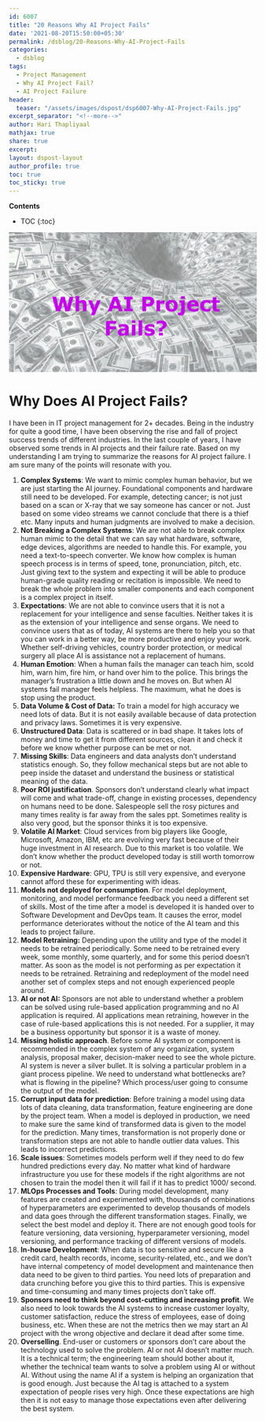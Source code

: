 ```yaml
---
id: 6007    
title: "20 Reasons Why AI Project Fails"
date: '2021-08-20T15:50:00+05:30'
permalink: /dsblog/20-Reasons-Why-AI-Project-Fails
categories:
  - dsblog
tags:
  - Project Management
  - Why AI Project Fail?
  - AI Project Failure
header:
  teaser: "/assets/images/dspost/dsp6007-Why-AI-Project-Fails.jpg"
excerpt_separator: "<!--more-->"
author: Hari Thapliyaal   
mathjax: true
share: true
excerpt:   
layout: dspost-layout   
author_profile: true   
toc: true   
toc_sticky: true
---
```


**Contents**
* TOC
{:toc}

![Why AI Project Fails](/assets/images/dspost/dsp6007-Why-AI-Project-Fails.jpg)   

# Why Does AI Project Fails?   

I have been in IT project management for 2+ decades. Being in the industry for quite a good time, I have been observing the rise and fall of project success trends of different industries. In the last couple of years, I have observed some trends in AI projects and their failure rate. Based on my understanding I am trying to summarize the reasons for AI project failure. I am sure many of the points will resonate with you. 

1.  **Complex Systems**: We want to mimic complex human behavior, but we are just starting the AI journey. Foundational components and hardware still need to be developed. For example, detecting cancer; is not just based on a scan or X-ray that we say someone has cancer or not. Just based on some video streams we cannot conclude that there is a thief etc. Many inputs and human judgments are involved to make a decision.
2.  **Not Breaking a Complex Systems**: We are not able to break complex human mimic to the detail that we can say what hardware, software, edge devices, algorithms are needed to handle this. For example, you need a text-to-speech converter. We know how complex is human speech process is in terms of speed, tone, pronunciation, pitch, etc. Just giving text to the system and expecting it will be able to produce human-grade quality reading or recitation is impossible. We need to break the whole problem into smaller components and each component is a complex project in itself.
3.  **Expectations**: We are not able to convince users that it is not a replacement for your intelligence and sense faculties. Neither takes it is as the extension of your intelligence and sense organs. We need to convince users that as of today, AI systems are there to help you so that you can work in a better way, be more productive and enjoy your work. Whether self-driving vehicles, country border protection, or medical surgery all place AI is assistance not a replacement of humans.
4.  **Human Emotion**: When a human fails the manager can teach him, scold him, warn him, fire him, or hand over him to the police. This brings the manager’s frustration a little down and he moves on. But when AI systems fail manager feels helpless. The maximum, what he does is stop using the product.
5.  **Data Volume & Cost of Data:** To train a model for high accuracy we need lots of data. But it is not easily available because of data protection and privacy laws. Sometimes it is very expensive.
6.  **Unstructured Data**: Data is scattered or in bad shape. It takes lots of money and time to get it from different sources, clean it and check it before we know whether purpose can be met or not.
7.  **Missing Skills**: Data engineers and data analysts don’t understand statistics enough. So, they follow mechanical steps but are not able to peep inside the dataset and understand the business or statistical meaning of the data.
8.  **Poor ROI justification**. Sponsors don’t understand clearly what impact will come and what trade-off, change in existing processes, dependency on humans need to be done. Salespeople sell the rosy pictures and many times reality is far away from the sales ppt. Sometimes reality is also very good, but the sponsor thinks it is too expensive.
9.  **Volatile AI Market**: Cloud services from big players like Google, Microsoft, Amazon, IBM, etc are evolving very fast because of their huge investment in AI research. Due to this market is too volatile. We don’t know whether the product developed today is still worth tomorrow or not.
10.  **Expensive Hardware**: GPU, TPU is still very expensive, and everyone cannot afford these for experimenting with ideas.
11.  **Models not deployed for consumption**. For model deployment, monitoring, and model performance feedback you need a different set of skills. Most of the time after a model is developed it is handed over to Software Development and DevOps team. It causes the error, model performance deteriorates without the notice of the AI team and this leads to project failure.
12.  **Model Retraining:** Depending upon the utility and type of the model it needs to be retrained periodically. Some need to be retrained every week, some monthly, some quarterly, and for some this period doesn’t matter. As soon as the model is not performing as per expectation it needs to be retrained. Retraining and redeployment of the model need another set of complex steps and not enough experienced people around.
13.  **AI or not AI:** Sponsors are not able to understand whether a problem can be solved using rule-based application programming and no AI application is required. AI applications mean retraining, however in the case of rule-based applications this is not needed. For a supplier, it may be a business opportunity but sponsor it is a waste of money.
14.  **Missing holistic approach**. Before some AI system or component is recommended in the complex system of any organization, system analysis, proposal maker, decision-maker need to see the whole picture. AI system is never a silver bullet. It is solving a particular problem in a giant process pipeline. We need to understand what bottlenecks are? what is flowing in the pipeline? Which process/user going to consume the output of the model.
15.  **Corrupt input data for prediction**: Before training a model using data lots of data cleaning, data transformation, feature engineering are done by the project team. When a model is deployed in production, we need to make sure the same kind of transformed data is given to the model for the prediction. Many times, transformation is not properly done or transformation steps are not able to handle outlier data values. This leads to incorrect predictions.
16.  **Scale issues**: Sometimes models perform well if they need to do few hundred predictions every day. No matter what kind of hardware infrastructure you use for these models if the right algorithms are not chosen to train the model then it will fail if it has to predict 1000/ second.
17.  **MLOps Processes and Tools**: During model development, many features are created and experimented with, thousands of combinations of hyperparameters are experimented to develop thousands of models and data goes through the different transformation stages. Finally, we select the best model and deploy it. There are not enough good tools for feature versioning, data versioning, hyperparameter versioning, model versioning, and performance tracking of different versions of models.
18.  **In-house Development**: When data is too sensitive and secure like a credit card, health records, income, security-related, etc., and we don’t have internal competency of model development and maintenance then data need to be given to third parties. You need lots of preparation and data crunching before you give this to third parties. This is expensive and time-consuming and many times projects don’t take off.
19.  **Sponsors need to think beyond cost-cutting and increasing profit**. We also need to look towards the AI systems to increase customer loyalty, customer satisfaction, reduce the stress of employees, ease of doing business, etc. When these are not the metrics then we may start an AI project with the wrong objective and declare it dead after some time. 
20.  **Overselling**. End-user or customers or sponsors don’t care about the technology used to solve the problem. AI or not AI doesn’t matter much. It is a technical term; the engineering team should bother about it, whether the technical team wants to solve a problem using AI or without AI. Without using the name AI if a system is helping an organization that is good enough. Just because the AI tag is attached to a system expectation of people rises very high. Once these expectations are high then it is not easy to manage those expectations even after delivering the best system.









